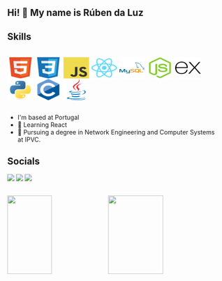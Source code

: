 ## Hi! 👋 My name is Rúben da Luz

## Skills
<div><br/>
    <img align="center"  width="60" height="50" src="https://raw.githubusercontent.com/devicons/devicon/master/icons/html5/html5-original.svg" alt="">
    <img align="center" width="60" height="50" src="https://raw.githubusercontent.com/devicons/devicon/master/icons/css3/css3-original.svg" alt="">
    <img align="center" width="60" height="50" src="https://raw.githubusercontent.com/devicons/devicon/master/icons/javascript/javascript-original.svg" alt="">
    <img align="center" width="60" height="50" src="https://raw.githubusercontent.com/devicons/devicon/master/icons/react/react-original.svg" alt="">
    <img align="center" width="60" height="50" src="https://raw.githubusercontent.com/devicons/devicon/master/icons/mysql/mysql-original-wordmark.svg" alt="">
    <img align="center" width="60" height="50" src="https://raw.githubusercontent.com/devicons/devicon/master/icons/nodejs/nodejs-original.svg" alt="">
    <img align="center" width="60" height="50" src="https://raw.githubusercontent.com/devicons/devicon/master/icons/express/express-original.svg" alt="">
    <img align="center" width="60" height="50" src="https://raw.githubusercontent.com/devicons/devicon/master/icons/python/python-original.svg" alt="">
    <img align="center" width="60" height="50" src="https://raw.githubusercontent.com/devicons/devicon/master/icons/c/c-original.svg" alt="">
    <img align="center" width="60" height="50" src="https://raw.githubusercontent.com/devicons/devicon/master/icons/java/java-original.svg" alt="">
</div>

##
*  I'm based at Portugal 
* 🔭 Learning React
* 🌱 Pursuing a degree in Network Engineering and Computer Systems <br/>
at IPVC.

## Socials
<div>
    <a href="mailto:rubendaluz684@gmail.com" target="_blank"><img src="https://img.shields.io/badge/Gmail-D14836?style=for-the-badge&logo=gmail&logoColor=white" target="_blank"></a>
    <a href="https://www.linkedin.com/in/rubendaluz/" target="_blank"><img src="https://img.shields.io/badge/LinkedIn-0077B5?style=for-the-badge&logo=linkedin&logoColor=white" target="_blank"></a>
    <a href="https://linguagemcp.blogspot.com/" target="_blank"><img src="https://img.shields.io/badge/Blogger-FF5722?style=for-the-badge&logo=blogger&logoColor=white" target="_blank"></a>
</div>

## 
<div style="display: flexbox; flex-direction: row;">
    <img align="center" height="180em" width="45%" src="https://github-readme-stats.vercel.app/api?username=rubendaluz&show_icons=true&theme=github_dark">
    <img align="center" height="180em" width="50%" src="https://github-readme-stats.vercel.app/api/top-langs/?username=rubendaluz&layout=compact">
</div>
